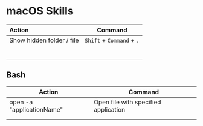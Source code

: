 # macOS Skills

| Action                    | Command                   |
| :------------------------ | ------------------------- |
| Show hidden folder / file | `Shift` + `Command` + `.` |
|                           |                           |
|                           |                           |
|                           |                           |
|                           |                           |
|                           |                           |
|                           |                           |

## Bash

| Action                               | Command                              |
| ------------------------------------ | ------------------------------------ |
| open -a "applicationName" <filePath> | Open file with specified application |
|                                      |                                      |
|                                      |                                      |

